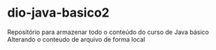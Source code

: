 # dio-java-basico2
Repositório para armazenar todo o conteúdo do curso de Java básico
Alterando o conteudo de arquivo de forma local

